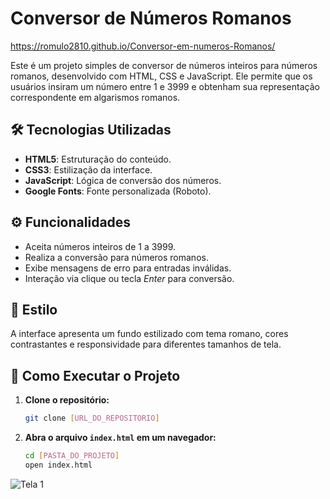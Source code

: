 # Conversor de Números Romanos
https://romulo2810.github.io/Conversor-em-numeros-Romanos/

Este é um projeto simples de conversor de números inteiros para números romanos, desenvolvido com HTML, CSS e JavaScript. Ele permite que os usuários insiram um número entre 1 e 3999 e obtenham sua representação correspondente em algarismos romanos.

## 🛠 Tecnologias Utilizadas

- **HTML5**: Estruturação do conteúdo.
- **CSS3**: Estilização da interface.
- **JavaScript**: Lógica de conversão dos números.
- **Google Fonts**: Fonte personalizada (Roboto).

## ⚙️ Funcionalidades

- Aceita números inteiros de 1 a 3999.
- Realiza a conversão para números romanos.
- Exibe mensagens de erro para entradas inválidas.
- Interação via clique ou tecla *Enter* para conversão.

## 🎨 Estilo

A interface apresenta um fundo estilizado com tema romano, cores contrastantes e responsividade para diferentes tamanhos de tela.

## 🚀 Como Executar o Projeto

1. **Clone o repositório:**
   ```bash
   git clone [URL_DO_REPOSITORIO]
   ```

2. **Abra o arquivo `index.html` em um navegador:**
   ```bash
   cd [PASTA_DO_PROJETO]
   open index.html
   ```
![Tela 1](https://github.com/user-attachments/assets/8776c14b-3dad-428c-9a7e-d0590eb0b67d)
